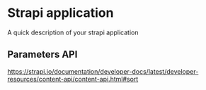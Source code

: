 # Strapi application

A quick description of your strapi application

## Parameters API
https://strapi.io/documentation/developer-docs/latest/developer-resources/content-api/content-api.html#sort